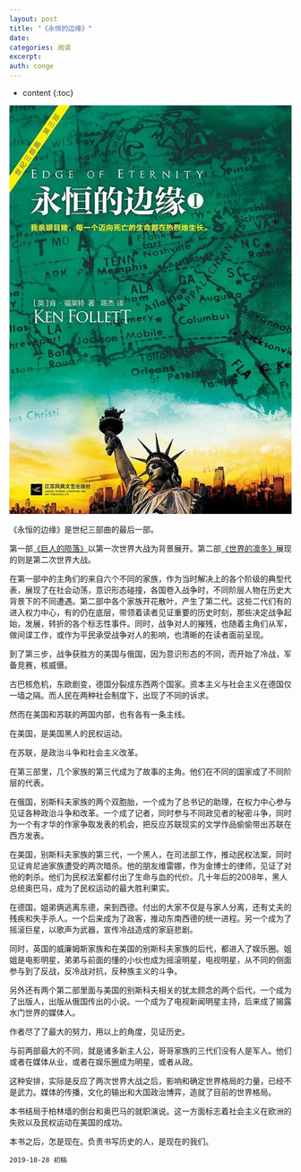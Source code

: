 ```yaml
---
layout: post
title: "《永恒的边缘》"
date:
categories: 阅读
excerpt:
auth: conge
---
```

* content
{:toc}

![ ](/assets/images/阅读/118382-7044398027d298d9.png)

《永恒的边缘》是世纪三部曲的最后一部。

第一部[《巨人的陨落》](https://www.jianshu.com/p/8e1c71b78f2f)以第一次世界大战为背景展开。第二部[《世界的凛冬》](https://www.jianshu.com/p/d016ab33e2f1)展现的则是第二次世界大战。

在第一部中的主角们的来自六个不同的家族，作为当时解决上的各个阶级的典型代表，展现了在社会动荡，意识形态碰撞，各国卷入战争时，不同阶层人物在历史大背景下的不同遭遇。第二部中各个家族开花散叶，产生了第二代。这些二代们有的进入权力中心，有的仍在底层，带领着读者见证重要的历史时刻，那些决定战争起始，发展，转折的各个标志性事件。同时，战争对人的摧残，也随着主角们从军，做间谍工作，或作为平民承受战争对人的影响，也清晰的在读者面前呈现。

到了第三步，战争获胜方的美国与俄国，因为意识形态的不同，而开始了冷战，军备竞赛，核威慑。

古巴核危机，东欧剧变，德国分裂成东西两个国家。资本主义与社会主义在德国仅一墙之隔。而人民在两种社会制度下，出现了不同的诉求。

然而在美国和苏联的两国内部，也有各有一条主线。

在美国，是美国黑人的民权运动。

在苏联，是政治斗争和社会主义改革。

在第三部里，几个家族的第三代成为了故事的主角。他们在不同的国家成了不同阶层的代表。

在俄国，别斯科夫家族的两个双胞胎，一个成为了总书记的助理，在权力中心参与见证各种政治斗争和改革。一个成了记者，同时参与不同政见者的秘密斗争，同时为一个有才华的作家争取发表的机会，把反应苏联现实的文学作品偷偷带出苏联在西方发表。

在美国，别斯科夫家族的第三代，一个黑人，在司法部工作，推动民权法案，同时见证肯尼迪家族遭受的两次暗杀。他的朋友维雷娜，作为金博士的律师，见证了对他的刺杀。他们为民权法案都付出了生命与血的代价。几十年后的2008年，黑人总统奥巴马，成为了民权运动的最大胜利果实。

在德国，姐弟俩逃离东德，来到西德。付出的大家不仅是与家人分离，还有丈夫的残疾和失手杀人。一个后来成为了政客，推动东南西德的统一进程。另一个成为了摇滚巨星，以歌声为武器，宣传冷战造成的家庭悲剧。

同时，英国的威廉姆斯家族和在美国的别斯科夫家族的后代，都进入了娱乐圈。姐姐是电影明星，弟弟与前面的懂的小伙也成为摇滚明星，电视明星，从不同的侧面参与到了反战，反冷战对抗，反种族主义的斗争。

另外还有两个第二部里面与美国的别斯科夫相关的犹太顾念的两个后代，一个成为了出版人，出版从俄国传出的小说。一个成为了电视新闻明星主持，后来成了揭露水门世界的媒体人。

作者尽了了最大的努力，用以上的角度，见证历史。

与前两部最大的不同，就是诸多新主人公，哥哥家族的三代们没有人是军人。他们或者在媒体从业，或者在娱乐圈成为明星，或者从政。

这种安排，实际是反应了两次世界大战之后，影响和确定世界格局的力量，已经不是武力。媒体的传播，文化的输出和大国政治博弈，造就了目前的世界格局。

本书结局于柏林墙的倒台和奥巴马的就职演说。这一方面标志着社会主义在欧洲的失败以及民权运动在美国的成功。

本书之后，怎是现在。负责书写历史的人，是现在的我们。

```
2019-10-28 初稿
```
